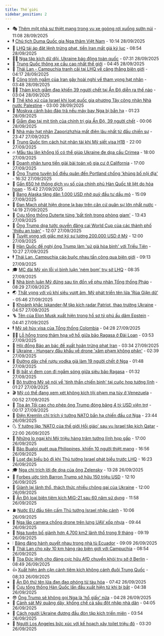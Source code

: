 ```yaml
---
title: Thế giới
sidebar_position: 2
---
```


<!-- vnexpress-the-gioi:START -->
- 🎭 [Thêm một nhà sư thiệt mạng trong vụ xe goòng rơi xuống sườn núi](https://vnexpress.net/them-mot-nha-su-thiet-mang-trong-vu-xe-goong-roi-xuong-suon-nui-4944686.html) - 11:08 28/09/2025
- 🕴 [Chủ tịch Duma Quốc gia Nga thăm Việt Nam](https://vnexpress.net/chu-tich-duma-quoc-gia-nga-tham-viet-nam-4944673.html) - 10:14 28/09/2025
- 🤭 [LHQ tái áp đặt lệnh trừng phạt, tiền Iran mất giá kỷ lục](https://vnexpress.net/lhq-tai-ap-dat-lenh-trung-phat-tien-iran-mat-gia-ky-luc-4944650.html) - 08:54 28/09/2025
- 🧑‍💻 [Nga tập kích dữ dội, Ukraine báo động toàn quốc](https://vnexpress.net/nga-tap-kich-du-doi-ukraine-bao-dong-toan-quoc-4944633.html) - 07:31 28/09/2025
- 🦏 [Trung Quốc thông xe cầu cao nhất thế giới](https://vnexpress.net/trung-quoc-thong-xe-cau-cao-nhat-the-gioi-4944603.html) - 04:45 28/09/2025
- 🦒 [Thái Lan - Campuchia tranh cãi tại LHQ về căng thẳng biên giới](https://vnexpress.net/thai-lan-campuchia-tranh-cai-tai-lhq-ve-cang-thang-bien-gioi-4944583.html) - 04:17 28/09/2025
- 🌈 [Công trình ngầm của Iran gây hoài nghi về tham vọng hạt nhân](https://vnexpress.net/cong-trinh-ngam-cua-iran-gay-hoai-nghi-ve-tham-vong-hat-nhan-4944262.html) - 03:48 28/09/2025
- 🧑‍🏫 [Thảm kịch giẫm đạp khiến 39 người chết tại Ấn Độ diễn ra thế nào](https://vnexpress.net/tham-kich-giam-dap-khien-39-nguoi-chet-tai-an-do-dien-ra-the-nao-4944560.html) - 03:04 28/09/2025
- 🐲 [Thế khó xử của Israel khi loạt quốc gia phương Tây công nhận Nhà nước Palestine](https://vnexpress.net/the-kho-xu-cua-israel-khi-loat-quoc-gia-phuong-tay-cong-nhan-nha-nuoc-palestine-4942564.html) - 03:00 28/09/2025
- 🦒 [Moskva cảnh báo đáp trả nếu máy bay Nga bị bắn hạ](https://vnexpress.net/moskva-canh-bao-dap-tra-neu-may-bay-nga-bi-ban-ha-4944550.html) - 01:23 28/09/2025
- 🐻 [Giẫm đạp tại mít tinh của chính trị gia Ấn Độ, 39 người chết](https://vnexpress.net/giam-dap-tai-mit-tinh-cua-chinh-tri-gia-an-do-39-nguoi-chet-4944544.html) - 00:06 28/09/2025
- 🚀 [Nhà máy hạt nhân Zaporizhzhia mất điện lâu nhất từ đầu chiến sự](https://vnexpress.net/nha-may-hat-nhan-zaporizhzhia-mat-dien-lau-nhat-tu-dau-chien-su-4944542.html) - 23:47 27/09/2025
- 🥰 [Trung Quốc tìm cách hút nhân tài khi Mỹ siết visa H1B](https://vnexpress.net/trung-quoc-tim-cach-hut-nhan-tai-khi-my-siet-visa-h1b-4944058.html) - 22:00 27/09/2025
- 🔥 [Mẫu tàu lặn khổng lồ có thể giúp Ukraine đe dọa cầu Crimea](https://vnexpress.net/mau-tau-lan-khong-lo-co-the-giup-ukraine-de-doa-cau-crimea-4943603.html) - 18:00 27/09/2025
- 🥳 [Doanh nhân tung tiền giải bài toán vô gia cư ở California](https://vnexpress.net/doanh-nhan-tung-tien-giai-bai-toan-vo-gia-cu-o-california-4943829.html) - 17:00 27/09/2025
- 💼 [Ông Trump tuyên bố điều quân đến Portland chống &#39;khủng bố nội địa&#39;](https://vnexpress.net/ong-trump-tuyen-bo-dieu-quan-den-portland-chong-khung-bo-noi-dia-4944521.html) - 16:32 27/09/2025
- 🤡 [Gần 650 hệ thống dịch vụ số của chính phủ Hàn Quốc tê liệt do hỏa hoạn](https://vnexpress.net/gan-650-he-thong-dich-vu-so-cua-chinh-phu-han-quoc-te-liet-do-hoa-hoan-4944494.html) - 15:42 27/09/2025
- 🌁 [Bang Alaska tặng dân 1.000 USD nhờ quỹ đầu tư dầu mỏ](https://vnexpress.net/bang-alaska-tang-dan-1-000-usd-nho-quy-dau-tu-dau-mo-4944468.html) - 15:09 27/09/2025
- 🤩 [Đan Mạch phát hiện drone lạ bay trên căn cứ quân sự lớn nhất nước](https://vnexpress.net/dan-mach-phat-hien-drone-la-bay-tren-can-cu-quan-su-lon-nhat-nuoc-4944470.html) - 14:19 27/09/2025
- 🎉 [Cựu tổng thống Duterte từng &#39;bất tỉnh trong phòng giam&#39;](https://vnexpress.net/cuu-tong-thong-duterte-tung-bat-tinh-trong-phong-giam-4944491.html) - 13:43 27/09/2025
- 🎉 [Ông Trump dọa tước quyền đăng cai World Cup của các thành phố &#39;thiếu an toàn&#39;](https://vnexpress.net/ong-trump-doa-tuoc-quyen-dang-cai-world-cup-cua-cac-thanh-pho-thieu-an-toan-4944439.html) - 12:07 27/09/2025
- 🌁 [Tuyệt vọng với giấc mơ kỹ sư lương 200.000 USD ở Mỹ](https://vnexpress.net/tuyet-vong-voi-giac-mo-ky-su-luong-200-000-usd-o-my-4944274.html) - 12:00 27/09/2025
- 🌊 [Hàn Quốc đề nghị ông Trump làm &#39;sứ giả hòa bình&#39; với Triều Tiên](https://vnexpress.net/han-quoc-de-nghi-ong-trump-lam-su-gia-hoa-binh-voi-trieu-tien-4944436.html) - 10:27 27/09/2025
- 🕴 [Thái Lan, Campuchia cáo buộc nhau tấn công qua biên giới](https://vnexpress.net/thai-lan-campuchia-cao-buoc-nhau-tan-cong-qua-bien-gioi-4944425.html) - 09:13 27/09/2025
- 🎓 [MC đài Mỹ xin lỗi vì bình luận &#39;ném bom&#39; trụ sở LHQ](https://vnexpress.net/mc-dai-my-xin-loi-vi-binh-luan-nem-bom-tru-so-lhq-4944419.html) - 08:35 27/09/2025
- 🦩 [Nhà bình luận Mỹ đứng sau tin đồn về phu nhân Tổng thống Pháp](https://vnexpress.net/nha-binh-luan-my-dung-sau-tin-don-ve-phu-nhan-tong-thong-phap-4941183.html) - 08:29 27/09/2025
- 🌏 [Thất vọng với vũ khí siêu vượt âm, Mỹ phát triển tên lửa &#39;Rùa Giận dữ&#39;](https://vnexpress.net/that-vong-voi-vu-khi-sieu-vuot-am-my-phat-trien-ten-lua-rua-gian-du-4944306.html) - 05:46 27/09/2025
- 🌋 [Khoảnh khắc Iskander-M tập kích radar Patriot, thao trường Ukraine](https://vnexpress.net/khoanh-khac-iskander-m-tap-kich-radar-patriot-thao-truong-ukraine-4944333.html) - 04:57 27/09/2025
- 🪜 [Tên của Elon Musk xuất hiện trong hồ sơ tỷ phú ấu dâm Epstein](https://vnexpress.net/ten-cua-elon-musk-xuat-hien-trong-ho-so-ty-phu-au-dam-epstein-4944321.html) - 04:41 27/09/2025
- 🕴 [Mỹ sẽ hủy visa của Tổng thống Colombia](https://vnexpress.net/my-se-huy-visa-cua-tong-thong-colombia-4944303.html) - 04:28 27/09/2025
- 🧑‍🏫 [Lỗ hổng trong thảm họa vỡ hồ giữa bão Ragasa ở Đài Loan](https://vnexpress.net/lo-hong-trong-tham-hoa-vo-ho-giua-bao-ragasa-o-dai-loan-4944120.html) - 03:53 27/09/2025
- 🌮 [Hội đồng Bảo an bác đề xuất hoãn trừng phạt Iran](https://vnexpress.net/hoi-dong-bao-an-bac-de-xuat-hoan-trung-phat-iran-4944310.html) - 03:34 27/09/2025
- 🚦 [Ukraine - Hungary đấu khẩu về drone &#39;xâm phạm không phận&#39;](https://vnexpress.net/ukraine-hungary-dau-khau-ve-drone-xam-pham-khong-phan-4944260.html) - 02:39 27/09/2025
- 💫 [Đường dây chế rượu vodka giả làm 19 người chết ở Nga](https://vnexpress.net/duong-day-che-ruou-vodka-gia-lam-19-nguoi-chet-o-nga-4944263.html) - 01:48 27/09/2025
- 🤡 [Bị bắt vì đem con đi ngắm sóng giữa siêu bão Ragasa](https://vnexpress.net/bi-bat-vi-dem-con-di-ngam-song-giua-sieu-bao-ragasa-4944245.html) - 01:32 27/09/2025
- 🦣 [Bộ trưởng Mỹ sẽ nói về &#39;tinh thần chiến binh&#39; tại cuộc họp tướng lĩnh](https://vnexpress.net/bo-truong-my-se-noi-ve-tinh-than-chien-binh-tai-cuoc-hop-tuong-linh-4944243.html) - 01:27 27/09/2025
- 🎬 [Mỹ có thể đang xem xét không kích tội phạm ma túy ở Venezuela](https://vnexpress.net/my-co-the-dang-xem-xet-khong-kich-toi-pham-ma-tuy-o-venezuela-4944242.html) - 00:52 27/09/2025
- 🎉 [Tòa án Tối cao cho phép ông Trump đóng băng 4 tỷ USD viện trợ](https://vnexpress.net/toa-an-toi-cao-cho-phep-ong-trump-dong-bang-4-ty-usd-vien-tro-4944240.html) - 00:17 27/09/2025
- 🎡 [Điện Kremlin chỉ trích ý tưởng NATO bắn hạ chiến đấu cơ Nga](https://vnexpress.net/dien-kremlin-chi-trich-y-tuong-nato-ban-ha-chien-dau-co-nga-4944239.html) - 23:44 26/09/2025
- 🌜 [Ý tưởng lập &#39;NATO của thế giới Hồi giáo&#39; sau vụ Israel tập kích Qatar](https://vnexpress.net/y-tuong-lap-nato-cua-the-gioi-hoi-giao-sau-vu-israel-tap-kich-qatar-4943806.html) - 22:00 26/09/2025
- 🎡 [Những lo ngại khi Mỹ triệu hàng trăm tướng lĩnh họp gấp](https://vnexpress.net/nhung-lo-ngai-khi-my-trieu-hang-tram-tuong-linh-hop-gap-4944093.html) - 17:00 26/09/2025
- 🤗 [Bão Bualoi quét qua Philippines, khiến 10 người thiệt mạng](https://vnexpress.net/bao-bualoi-quet-qua-philippines-khien-10-nguoi-thiet-mang-4944222.html) - 16:56 26/09/2025
- 🦩 [Loạt đại biểu bỏ đi khi Thủ tướng Israel phát biểu trước LHQ](https://vnexpress.net/loat-dai-bieu-bo-di-khi-thu-tuong-israel-phat-bieu-truoc-lhq-4944211.html) - 16:23 26/09/2025
- 🎓 [Nga chỉ trích lời đe dọa của ông Zelensky](https://vnexpress.net/nga-chi-trich-loi-de-doa-cua-ong-zelensky-4944183.html) - 13:28 26/09/2025
- 🌁 [Forbes ước tính Barron Trump sở hữu 150 triệu USD](https://vnexpress.net/forbes-uoc-tinh-barron-trump-so-huu-150-trieu-usd-4944172.html) - 12:10 26/09/2025
- 🤩 [Giành lại lãnh thổ, thách thức nhiều chông gai của Ukraine](https://vnexpress.net/gianh-lai-lanh-tho-thach-thuc-nhieu-chong-gai-cua-ukraine-4943798.html) - 12:00 26/09/2025
- 👹 [Ấn Độ loại biên tiêm kích MiG-21 sau 60 năm sử dụng](https://vnexpress.net/an-do-loai-bien-tiem-kich-mig-21-sau-60-nam-su-dung-4944131.html) - 11:58 26/09/2025
- ⛽️ [Nước EU đầu tiên cấm Thủ tướng Israel nhập cảnh](https://vnexpress.net/nuoc-eu-dau-tien-cam-thu-tuong-israel-nhap-canh-4944127.html) - 10:06 26/09/2025
- 🚀 [Nga lắp camera chống drone trên lưng UAV xốp nhựa](https://vnexpress.net/nga-lap-camera-chong-drone-tren-lung-uav-xop-nhua-4944055.html) - 09:44 26/09/2025
- 🎡 [Nga tuyên bố giành hơn 4.700 km2 lãnh thổ trong 9 tháng](https://vnexpress.net/nga-tuyen-bo-gianh-hon-4-700-km2-lanh-tho-trong-9-thang-4943811.html) - 09:19 26/09/2025
- 🕯 [Băng đảng hành quyết nhau trong nhà tù Ecuador](https://vnexpress.net/bang-dang-hanh-quyet-nhau-trong-nha-tu-ecuador-4944117.html) - 09:09 26/09/2025
- 🐻 [Thái Lan cho xây 10 km hàng rào biên giới với Campuchia](https://vnexpress.net/thai-lan-cho-xay-10-km-hang-rao-bien-gioi-voi-campuchia-4944106.html) - 08:54 26/09/2025
- 🚦 [Tòa Đức lệnh cho đảng cực hữu AfD chuyển khỏi trụ sở ở Berlin](https://vnexpress.net/toa-duc-lenh-cho-dang-cuc-huu-afd-chuyen-khoi-tru-so-o-berlin-4944052.html) - 08:49 26/09/2025
- 👍 [Xuất hiện ảnh cận cảnh tiêm kích không cánh đuôi Trung Quốc](https://vnexpress.net/xuat-hien-anh-can-canh-tiem-kich-khong-canh-duoi-trung-quoc-4943907.html) - 08:33 26/09/2025
- 🚀 [Ấn Độ thử tên lửa đạn đạo phóng từ tàu hỏa](https://vnexpress.net/an-do-thu-ten-lua-dan-dao-phong-tu-tau-hoa-4944026.html) - 07:42 26/09/2025
- 🌮 [Cựu tổng thống Hàn Quốc lần đầu xuất hiện từ khi bị bắt](https://vnexpress.net/cuu-tong-thong-han-quoc-lan-dau-xuat-hien-tu-khi-bi-bat-4943919.html) - 04:38 26/09/2025
- 😎 [Ông Trump sẽ không gọi Nga là &#39;hổ giấy&#39; nữa](https://vnexpress.net/ong-trump-se-khong-goi-nga-la-ho-giay-nua-4943941.html) - 04:28 26/09/2025
- 🐲 [Cảnh sát Mỹ quăng dây, khống chế cá sấu đột nhập nhà dân](https://vnexpress.net/canh-sat-my-quang-day-khong-che-ca-sau-dot-nhap-nha-dan-4943917.html) - 04:05 26/09/2025
- 💫 [Cách người Ukraine đương đầu đòn tập kích triền miên](https://vnexpress.net/cach-nguoi-ukraine-duong-dau-don-tap-kich-trien-mien-4943670.html) - 03:54 26/09/2025
- 👀 [Người Los Angeles bức xúc với kế hoạch xây toilet triệu đô](https://vnexpress.net/nguoi-los-angeles-buc-xuc-voi-ke-hoach-xay-toilet-trieu-do-4943827.html) - 03:20 26/09/2025<!-- vnexpress-the-gioi:END -->